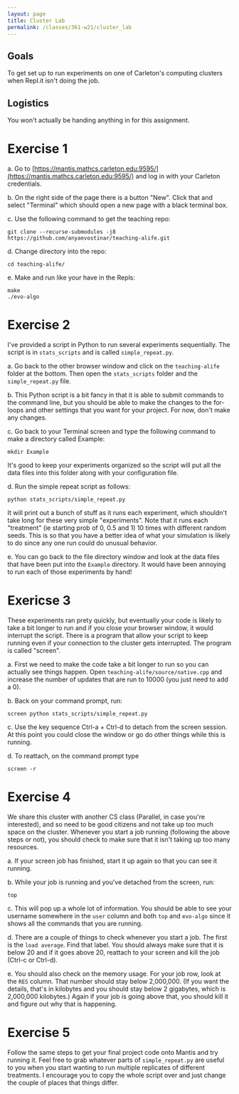 ```yaml
---
layout: page
title: Cluster Lab
permalink: /classes/361-w21/cluster_lab
---
```


## Goals
To get set up to run experiments on one of Carleton's computing clusters when Repl.it isn't doing the job.

## Logistics
You won't actually be handing anything in for this assignment.

# Exercise 1
a. Go to [https://mantis.mathcs.carleton.edu:9595/](https://mantis.mathcs.carleton.edu:9595/) and log in with your Carleton credentials.

b. On the right side of the page there is a button "New". Click that and select "Terminal" which should open a new page with a black terminal box.

c. Use the following command to get the teaching repo:
```
git clone --recurse-submodules -j8 https://github.com/anyaevostinar/teaching-alife.git
```

d. Change directory into the repo:
```
cd teaching-alife/
```

e. Make and run like your have in the Repls:
```
make
./evo-algo
```

# Exercise 2
I've provided a script in Python to run several experiments sequentially. The script is in `stats_scripts` and is called `simple_repeat.py`. 

a. Go back to the other browser window and click on the `teaching-alife` folder at the bottom. Then open the `stats_scripts` folder and the `simple_repeat.py` file. 

b. This Python script is a bit fancy in that it is able to submit commands to the command line, but you should be able to make the changes to the for-loops and other settings that you want for your project. For now, don't make any changes.

c. Go back to your Terminal screen and type the following command to make a directory called Example:
```
mkdir Example
```
It's good to keep your experiments organized so the script will put all the data files into this folder along with your configuration file.

d. Run the simple repeat script as follows:
```
python stats_scripts/simple_repeat.py
```
It will print out a bunch of stuff as it runs each experiment, which shouldn't take long for these very simple "experiments". Note that it runs each "treatment" (ie starting prob of 0, 0.5 and 1) 10 times with different random seeds. This is so that you have a better idea of what your simulation is likely to do since any one run could do unusual behavior. 

e. You can go back to the file directory window and look at the data files that have been put into the `Example` directory. It would have been annoying to run each of those experiments by hand!

# Exericse 3
These experiments ran prety quickly, but eventually your code is likely to take a bit longer to run and if you close your browser window, it would interrupt the script. There is a program that allow your script to keep running even if your connection to the cluster gets interrupted. The program is called "screen".

a. First we need to make the code take a bit longer to run so you can actually see things happen. Open `teaching-alife/source/native.cpp` and increase the number of updates that are run to 10000 (you just need to add a 0).

b. Back on your command prompt, run:
```
screen python stats_scripts/simple_repeat.py
```

c. Use the key sequence Ctrl-a + Ctrl-d to detach from the screen session. At this point you could close the window or go do other things while this is running.

d. To reattach, on the command prompt type
```
screen -r
```

# Exercise 4
We share this cluster with another CS class (Parallel, in case you're interested), and so need to be good citizens and not take up too much space on the cluster. Whenever you start a job running (following the above steps or not), you should check to make sure that it isn't taking up too many resources.

a. If your screen job has finished, start it up again so that you can see it running.

b. While your job is running and you've detached from the screen, run:
```
top
```

c. This will pop up a whole lot of information. You should be able to see your username somewhere in the `user` column and both `top` and `evo-algo` since it shows all the commands that you are running.

d. There are a couple of things to check whenever you start a job. The first is the `load average`. Find that label. You should always make sure that it is below 20 and if it goes above 20, reattach to your screen and kill the job (Ctrl-c or Ctrl-d).

e. You should also check on the memory usage. For your job row, look at the `RES` column. That number should stay below 2,000,000. (If you want the details, that's in kilobytes and you should stay below 2 gigabytes, which is 2,000,000 kilobytes.) Again if your job is going above that, you should kill it and figure out why that is happening.

# Exercise 5
Follow the same steps to get your final project code onto Mantis and try running it. Feel free to grab whatever parts of `simple_repeat.py` are useful to you when you start wanting to run multiple replicates of different treatments. I encourage you to copy the whole script over and just change the couple of places that things differ.
